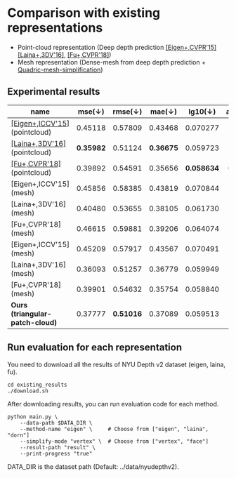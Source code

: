 # Comparison with existing representations

* Point-cloud representation (Deep depth prediction [[Eigen+,CVPR'15]](https://cs.nyu.edu/~deigen/dnl/) [[Laina+,3DV'16]](https://github.com/iro-cp/FCRN-DepthPrediction), [[Fu+,CVPR'18]](https://github.com/hufu6371/DORN))
* Mesh representation (Dense-mesh from deep depth prediction + [Quadric-mesh-simplification](https://github.com/sp4cerat/Fast-Quadric-Mesh-Simplification))

## Experimental results
| name | mse(↓) | rmse(↓) | mae(↓) | lg10(↓) | absrel(↓) | irmse(↓) | imae(↓) | delta1(↑) | delta2(↑) | delta3(↑) | num_patch | num_vertex |
|------|:---:|:----:|:---:|:----:|:------:|:-----:|:----:|:------:|:------:|:------:|:---------:|:---------:|
| [[Eigen+,ICCV'15]](https://cs.nyu.edu/~deigen/dnl/) (pointcloud) | 0.45118 | 0.57809 | 0.43468 | 0.070277 | 0.16350 | 0.10284 | 0.07548 | 0.75332 | 0.94444 | 0.98655 | N/A | 307K |
| [[Laina+,3DV'16]](https://github.com/iro-cp/FCRN-DepthPrediction) (pointcloud) | **0.35982** | 0.51124 | **0.36675** | 0.059723 | 0.13683 | 0.09333 | 0.065164 | 0.81487 | 0.95378 | 0.98812 | N/A | 307K |
| [[Fu+,CVPR'18]](https://github.com/hufu6371/DORN) (pointcloud)  | 0.39892 | 0.54591 | 0.35656 | **0.058634** | **0.12873** | 0.10073 | 0.064595 | **0.82581** | 0.94313 | 0.97758 | N/A | 307K
| [Eigen+,ICCV'15] (mesh) | 0.45856 | 0.58385 | 0.43819 | 0.070844 | 0.16523 | 0.10381 | 0.076031 | 0.75071 | 0.94290 | 0.98592 | 10K| 5K |
| [Laina+,3DV'16] (mesh) | 0.40480 | 0.53655 | 0.38105 | 0.061730 | 0.14397 | 0.09623 | 0.066949 | 0.80766 | 0.94901 | 0.98559 | 10K | 5K |
| [Fu+,CVPR'18] (mesh)  | 0.46615 | 0.59881 | 0.39206 | 0.064074 | 0.14518 | 0.10774 | 0.069776 | 0.80601 | 0.93508 | 0.97300 | 18K | 9K |
| [Eigen+,ICCV'15] (mesh) | 0.45209 | 0.57917 | 0.43567 | 0.070491 | 0.16398 | 0.10336 | 0.075749 | 0.75210 | 0.94404 | 0.98643 | 60K | 30K |
| [Laina+,3DV'16] (mesh) | 0.36093 | 0.51257 | 0.36779 | 0.059949 | 0.13734 | 0.09395 | 0.065460 | 0.81368 | 0.95336 | 0.98798 | 60K | 30K |
| [Fu+,CVPR'18] (mesh) | 0.39901 | 0.54632 | 0.35754 | 0.058840 | 0.12920 | 0.10117 | 0.064863 | 0.82494 | 0.94293 | 0.97766 | 60K | 30K |
| **Ours (triangular-patch-cloud)** | 0.37777 | **0.51016** | 0.37089 | 0.059513 | 0.14113 | **0.09047** | **0.064466** | 0.81781 | **0.95770** | **0.98933** | 10K | 30K | 90K |


## Run evaluation for each representation

You need to download all the results of NYU Depth v2 dataset (eigen, laina, fu).
```
cd existing_results
./download.sh
```

After downloading results, you can run evaluation code for each method.
```
python main.py \
    --data-path $DATA_DIR \
    --method-name "eigen" \     # Choose from ["eigen", "laina", "dorn"]
    --simplify-mode "vertex" \  # Choose from ["vertex", "face"]
    --result-path "result" \
    --print-progress "true"
```
DATA_DIR is the dataset path (Default: ../data/nyudepthv2).